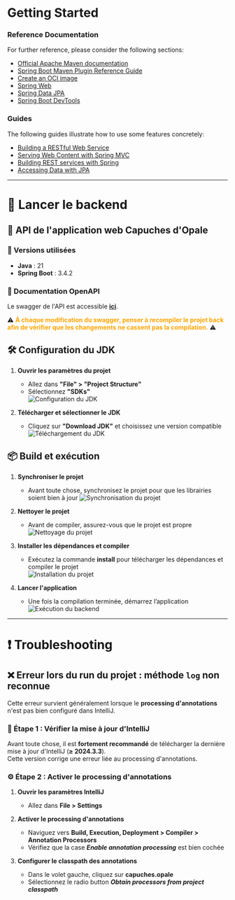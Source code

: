 # Getting Started

### Reference Documentation
For further reference, please consider the following sections:

* [Official Apache Maven documentation](https://maven.apache.org/guides/index.html)
* [Spring Boot Maven Plugin Reference Guide](https://docs.spring.io/spring-boot/3.4.2/maven-plugin)
* [Create an OCI image](https://docs.spring.io/spring-boot/3.4.2/maven-plugin/build-image.html)
* [Spring Web](https://docs.spring.io/spring-boot/3.4.2/reference/web/servlet.html)
* [Spring Data JPA](https://docs.spring.io/spring-boot/3.4.2/reference/data/sql.html#data.sql.jpa-and-spring-data)
* [Spring Boot DevTools](https://docs.spring.io/spring-boot/3.4.2/reference/using/devtools.html)

### Guides
The following guides illustrate how to use some features concretely:

* [Building a RESTful Web Service](https://spring.io/guides/gs/rest-service/)
* [Serving Web Content with Spring MVC](https://spring.io/guides/gs/serving-web-content/)
* [Building REST services with Spring](https://spring.io/guides/tutorials/rest/)
* [Accessing Data with JPA](https://spring.io/guides/gs/accessing-data-jpa/)

---

# 🚀 Lancer le backend

## 🌟 API de l'application web Capuches d'Opale

### 🔧 Versions utilisées
- **Java** : 21
- **Spring Boot** : 3.4.2

### 📖 Documentation OpenAPI

Le swagger de l'API est accessible **[ici](../swagger-capuches-opale.yml)**.

⚠️ <span style="color:orange">**À chaque modification du swagger, penser à recompiler le projet back afin de vérifier que les changements ne cassent pas la compilation.**</span> ⚠️

## 🛠️ Configuration du JDK

1. **Ouvrir les paramètres du projet**
    - Allez dans **"File" > "Project Structure"**
    - Sélectionnez **"SDKs"**  
      ![Configuration du JDK](doc/images/setting_project_structure.png)

2. **Télécharger et sélectionner le JDK**
    - Cliquez sur **"Download JDK"** et choisissez une version compatible  
      ![Téléchargement du JDK](doc/images/download_jdk.png)

## 📦 Build et exécution

1. **Synchroniser le projet**
    - Avant toute chose, synchronisez le projet pour que les librairies soient bien à jour
      ![Synchronisation du projet](doc/images/synchronisation_step.png)

2. **Nettoyer le projet**
    - Avant de compiler, assurez-vous que le projet est propre  
      ![Nettoyage du projet](doc/images/clean_step.png)

3. **Installer les dépendances et compiler**
    - Exécutez la commande **install** pour télécharger les dépendances et compiler le projet  
      ![Installation du projet](doc/images/install_step.png)

4. **Lancer l'application**
    - Une fois la compilation terminée, démarrez l’application  
      ![Exécution du backend](doc/images/running_back.png)

---

# ❗ Troubleshooting

## ❌ Erreur lors du run du projet : méthode `log` non reconnue

Cette erreur survient généralement lorsque le **processing d'annotations** n'est pas bien configuré dans IntelliJ.

### 🔄 Étape 1 : Vérifier la mise à jour d'IntelliJ
Avant toute chose, il est **fortement recommandé** de télécharger la dernière mise à jour d'IntelliJ (**≥ 2024.3.3**).  
Cette version corrige une erreur liée au processing d'annotations.

### ⚙️ Étape 2 : Activer le processing d'annotations

1. **Ouvrir les paramètres IntelliJ**
    - Allez dans **File > Settings**

2. **Activer le processing d'annotations**
    - Naviguez vers **Build, Execution, Deployment > Compiler > Annotation Processors**
    - Vérifiez que la case **_Enable annotation processing_** est bien cochée

3. **Configurer le classpath des annotations**
    - Dans le volet gauche, cliquez sur **capuches.opale**
    - Sélectionnez le radio button **_Obtain processors from project classpath_**  